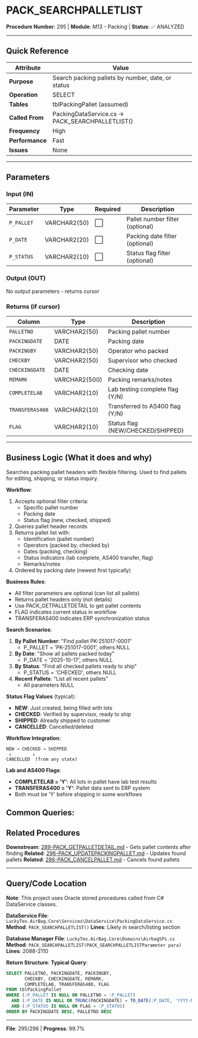 # PACK_SEARCHPALLETLIST

**Procedure Number**: 295 | **Module**: M13 - Packing | **Status**: ✅ ANALYZED

---

## Quick Reference

| Attribute | Value |
|-----------|-------|
| **Purpose** | Search packing pallets by number, date, or status |
| **Operation** | SELECT |
| **Tables** | tblPackingPallet (assumed) |
| **Called From** | PackingDataService.cs → PACK_SEARCHPALLETLIST() |
| **Frequency** | High |
| **Performance** | Fast |
| **Issues** | None |

---

## Parameters

### Input (IN)

| Parameter | Type | Required | Description |
|-----------|------|----------|-------------|
| `P_PALLET` | VARCHAR2(50) | ⬜ | Pallet number filter (optional) |
| `P_DATE` | VARCHAR2(20) | ⬜ | Packing date filter (optional) |
| `P_STATUS` | VARCHAR2(10) | ⬜ | Status flag filter (optional) |

### Output (OUT)

No output parameters - returns cursor

### Returns (if cursor)

| Column | Type | Description |
|--------|------|-------------|
| `PALLETNO` | VARCHAR2(50) | Packing pallet number |
| `PACKINGDATE` | DATE | Packing date |
| `PACKINGBY` | VARCHAR2(50) | Operator who packed |
| `CHECKBY` | VARCHAR2(50) | Supervisor who checked |
| `CHECKINGDATE` | DATE | Checking date |
| `REMARK` | VARCHAR2(500) | Packing remarks/notes |
| `COMPLETELAB` | VARCHAR2(10) | Lab testing complete flag (Y/N) |
| `TRANSFERAS400` | VARCHAR2(10) | Transferred to AS400 flag (Y/N) |
| `FLAG` | VARCHAR2(10) | Status flag (NEW/CHECKED/SHIPPED) |

---

## Business Logic (What it does and why)

Searches packing pallet headers with flexible filtering. Used to find pallets for editing, shipping, or status inquiry.

**Workflow**:
1. Accepts optional filter criteria:
   - Specific pallet number
   - Packing date
   - Status flag (new, checked, shipped)
2. Queries pallet header records
3. Returns pallet list with:
   - Identification (pallet number)
   - Operators (packed by, checked by)
   - Dates (packing, checking)
   - Status indicators (lab complete, AS400 transfer, flag)
   - Remarks/notes
4. Ordered by packing date (newest first typically)

**Business Rules**:
- All filter parameters are optional (can list all pallets)
- Returns pallet headers only (not details)
- Use PACK_GETPALLETDETAIL to get pallet contents
- FLAG indicates current status in workflow
- TRANSFERAS400 indicates ERP synchronization status

**Search Scenarios**:
1. **By Pallet Number**: "Find pallet PK-251017-0001"
   - P_PALLET = 'PK-251017-0001', others NULL
2. **By Date**: "Show all pallets packed today"
   - P_DATE = '2025-10-17', others NULL
3. **By Status**: "Find all checked pallets ready to ship"
   - P_STATUS = 'CHECKED', others NULL
4. **Recent Pallets**: "List all recent pallets"
   - All parameters NULL

**Status Flag Values** (typical):
- **NEW**: Just created, being filled with lots
- **CHECKED**: Verified by supervisor, ready to ship
- **SHIPPED**: Already shipped to customer
- **CANCELLED**: Cancelled/deleted

**Workflow Integration**:
```
NEW → CHECKED → SHIPPED
 ↓        ↓
CANCELLED  (from any state)
```

**Lab and AS400 Flags**:
- **COMPLETELAB = 'Y'**: All lots in pallet have lab test results
- **TRANSFERAS400 = 'Y'**: Pallet data sent to ERP system
- Both must be 'Y' before shipping in some workflows

**Common Queries**:
---

## Related Procedures

**Downstream**: [289-PACK_GETPALLETDETAIL.md](./289-PACK_GETPALLETDETAIL.md) - Gets pallet contents after finding
**Related**: [296-PACK_UPDATEPACKINGPALLET.md](./296-PACK_UPDATEPACKINGPALLET.md) - Updates found pallets
**Related**: [286-PACK_CANCELPALLET.md](./286-PACK_CANCELPALLET.md) - Cancels found pallets

---

## Query/Code Location

**Note**: This project uses Oracle stored procedures called from C# DataService classes.

**DataService File**: `LuckyTex.AirBag.Core\Services\DataService\PackingDataService.cs`
**Method**: `PACK_SEARCHPALLETLIST()`
**Lines**: Likely in search/listing section

**Database Manager File**: `LuckyTex.AirBag.Core\Domains\AirbagSPs.cs`
**Method**: `PACK_SEARCHPALLETLIST(PACK_SEARCHPALLETLISTParameter para)`
**Lines**: 2088-2110

**Return Structure**:
**Typical Query**:
```sql
SELECT PALLETNO, PACKINGDATE, PACKINGBY,
       CHECKBY, CHECKINGDATE, REMARK,
       COMPLETELAB, TRANSFERAS400, FLAG
FROM tblPackingPallet
WHERE (:P_PALLET IS NULL OR PALLETNO = :P_PALLET)
  AND (:P_DATE IS NULL OR TRUNC(PACKINGDATE) = TO_DATE(:P_DATE, 'YYYY-MM-DD'))
  AND (:P_STATUS IS NULL OR FLAG = :P_STATUS)
ORDER BY PACKINGDATE DESC, PALLETNO DESC
```

---

**File**: 295/296 | **Progress**: 99.7%
